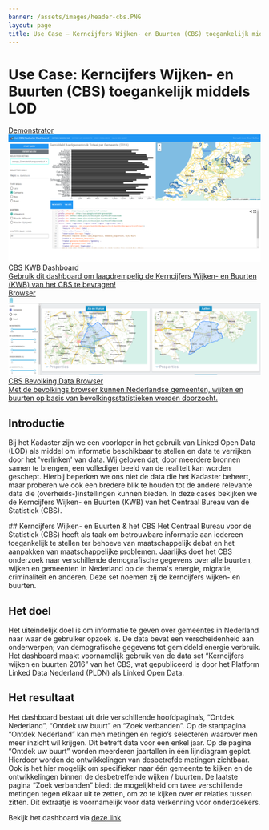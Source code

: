 ```yaml
---
banner: /assets/images/header-cbs.PNG
layout: page
title: Use Case ― Kerncijfers Wijken- en Buurten (CBS) toegankelijk middels LOD
---
```

# Use Case: Kerncijfers Wijken- en Buurten (CBS) toegankelijk middels LOD

<div class="cards-wrapper">
  <a href="/demonstrators/cbsloddemonstrator/">
    <div class="card">
      <div class="card-type">Demonstrator</div>
      <img class="card-image" src="/assets/images/screen-kwb.PNG">
      <div class="card-title">CBS KWB Dashboard</div>
      <div class="card-description">Gebruik dit dashboard om laagdrempelig de Kerncijfers Wijken- en Buurten (KWB) van het CBS te bevragen!</div>
    </div>
  </a>
    <a href="/browsers/bevolking/">
    <div class="card">
      <div class="card-type">Browser</div>
      <img class="card-image" src="/assets/images/cbs-lod.png">
      <div class="card-title">CBS Bevolking Data Browser</div>
      <div class="card-description">Met de bevolkings browser kunnen Nederlandse gemeenten, wijken en buurten op basis van bevolkingsstatistieken worden doorzocht.</div>
    </div>
  </a>
</div>

## Introductie
Bij het Kadaster zijn we een voorloper in het gebruik van Linked Open Data (LOD) als middel om informatie beschikbaar te stellen en data te verrijken door het 'verlinken' van data. Wij geloven dat, door meerdere bronnen samen
te brengen, een vollediger beeld van de realiteit kan worden geschept. Hierbij beperken we ons niet de data die het Kadaster beheert, maar proberen we ook een bredere blik te houden tot de andere relevante data die 
(overheids-)instellingen kunnen bieden. In deze cases bekijken we de Kerncijfers Wijken- en Buurten (KWB) van het Centraal Bureau van de Statistiek (CBS).  

<div class="textbox" markdown="1">
## Kerncijfers Wijken- en Buurten & het CBS
Het Centraal Bureau voor de Statistiek (CBS) heeft als taak om betrouwbare informatie aan iedereen toegankelijk te stellen ter behoeve van maatschappelijk debat en het aanpakken van maatschappelijke problemen. 
Jaarlijks doet het CBS onderzoek naar verschillende demografische gegevens over alle buurten, wijken en gemeenten in Nederland op de thema's energie, migratie, criminaliteit en anderen. Deze set noemen zij de 
kerncijfers wijken- en buurten. 
</div>

## Het doel
Het uiteindelijk doel is om informatie te geven over gemeentes in Nederland naar waar de gebruiker opzoek is. De data bevat een verscheidenheid aan onderwerpen; van demografische gegevens tot gemiddeld energie verbruik. 
Het dashboard maakt voornamelijk gebruik van de data set “Kerncijfers wijken en buurten 2016” van het CBS, wat gepubliceerd is door het Platform Linked Data Nederland (PLDN) als Linked Open Data.

## Het resultaat
Het dashboard bestaat uit drie verschillende hoofdpagina’s, “Ontdek Nederland”, “Ontdek uw buurt” en “Zoek verbanden”. Op de startpagina “Ontdek Nederland” kan men metingen en regio’s selecteren waarover men meer inzicht wil krijgen. 
Dit betreft data voor een enkel jaar. Op de pagina “Ontdek uw buurt” worden meerderen jaartallen in één lijndiagram geplot. Hierdoor worden de ontwikkelingen van desbetrefde metingen zichtbaar. 
Ook is het hier mogelijk om specifieker naar één gemeente te kijken en de ontwikkelingen binnen de desbetreffende wijken / buurten. 
De laatste pagina “Zoek verbanden” biedt de mogelijkheid om twee verschillende metingen tegen elkaar uit te zetten, om zo te kijken over er relaties tussen zitten. Dit extraatje is voornamelijk voor data verkenning voor onderzoekers. 

Bekijk het dashboard via <a href="/demonstrators/cbsloddemonstrator/">deze link</a>.
